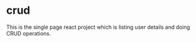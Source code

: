 # crud
This is the single page react project which is listing user details and doing CRUD operations.
